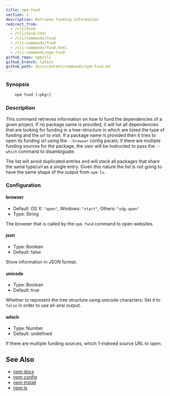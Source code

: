```yaml
---
title: npm-fund
section: 1
description: Retrieve funding information
redirect_from:
  - /cli/fund
  - /cli/fund.html
  - /cli/commands/fund
  - /cli-commands/fund
  - /cli-commands/fund.html
  - /cli-commands/npm-fund
github_repo: npm/cli
github_branch: latest
github_path: docs/content/commands/npm-fund.md
---
```


### Synopsis

```bash
    npm fund [<pkg>]
```

### Description

This command retrieves information on how to fund the dependencies of
a given project. If no package name is provided, it will list all
dependencies that are looking for funding in a tree-structure in which
are listed the type of funding and the url to visit. If a package name
is provided then it tries to open its funding url using the `--browser`
config param; if there are multiple funding sources for the package, the
user will be instructed to pass the `--which` command to disambiguate.

The list will avoid duplicated entries and will stack all packages
that share the same type/url as a single entry. Given this nature the
list is not going to have the same shape of the output from `npm ls`.

### Configuration

#### browser

* Default: OS X: `"open"`, Windows: `"start"`, Others: `"xdg-open"`
* Type: String

The browser that is called by the `npm fund` command to open websites.

#### json

* Type: Boolean
* Default: false

Show information in JSON format.

#### unicode

* Type: Boolean
* Default: true

Whether to represent the tree structure using unicode characters.
Set it to `false` in order to use all-ansi output.

#### which

* Type: Number
* Default: undefined

If there are multiple funding sources, which 1-indexed source URL to open.

## See Also

* [npm docs](/cli/v6/commands/npm-docs)
* [npm config](/cli/v6/commands/npm-config)
* [npm install](/cli/v6/commands/npm-install)
* [npm ls](/cli/v6/commands/npm-ls)

